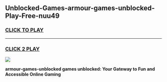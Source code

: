 
## Unblocked-Games-armour-games-unblocked-Play-Free-nuu49
<h3>
<a href="https://premium76.site?title=armour-games-unblocked&ref=23A">CLICK TO PLAY</a></h3>
<hr>

<h3>
<a href="https://premium76.site?title=armour-games-unblocked&ref=23A">CLICK 2 PLAY</a>
  
</h3>

<a href="https://premium76.site?title=armour-games-unblocked&ref=23A"><img src="https://clearcache.store/games.png"></a>


**armour-games-unblocked games unblocked: Your Gateway to Fun and Accessible Online Gaming**
